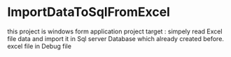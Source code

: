 # ImportDataToSqlFromExcel
this project is windows form application 
project target :
simpely read Excel file data and import it in Sql server Database which already created before.
excel file in Debug file 
